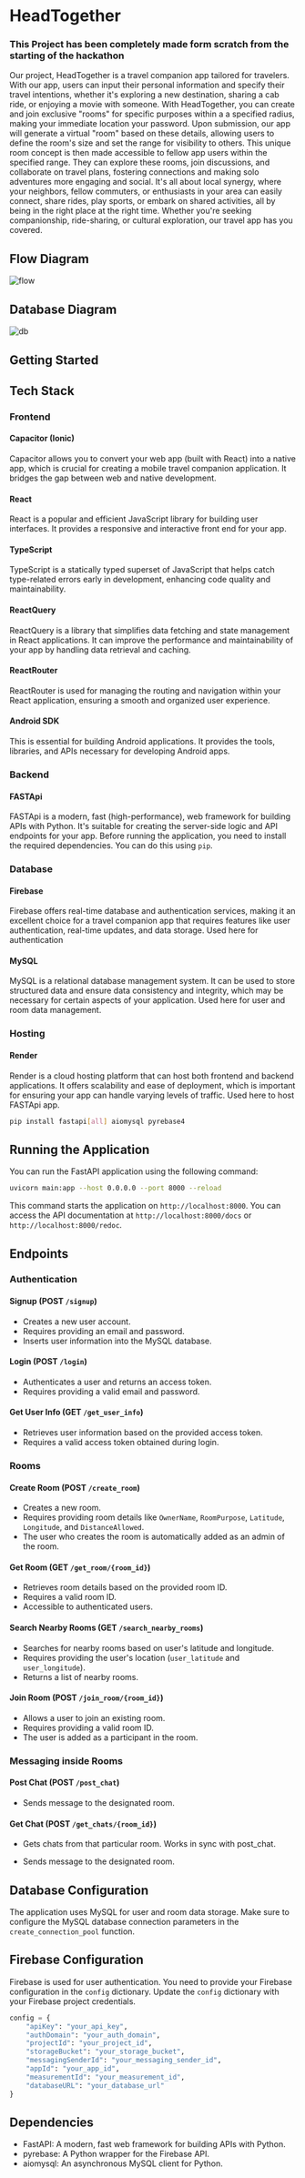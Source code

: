 # HeadTogether
### This Project has been completely made form scratch from the starting of the hackathon
Our project, HeadTogether is a travel companion app tailored for travelers. With our app, users can input their personal information and specify their travel intentions, whether it's exploring a new destination, sharing a cab ride, or enjoying a movie with someone. With HeadTogether, you can create and join exclusive "rooms" for specific purposes within a a specified radius, making your immediate location your password. Upon submission, our app will generate a virtual "room" based on these details, allowing users to define the room's size and set the range for visibility to others. This unique room concept is then made accessible to fellow app users within the specified range. They can explore these rooms, join discussions, and collaborate on travel plans, fostering connections and making solo adventures more engaging and social.  It's all about local synergy, where your neighbors, fellow commuters, or enthusiasts in your area can easily connect, share rides, play sports, or embark on shared activities, all by being in the right place at the right time. Whether you're seeking companionship, ride-sharing, or cultural exploration, our travel app has you covered. 

## Flow Diagram
![flow](images/flow.png)
## Database Diagram
![db](images/db.png)
## Getting Started

## Tech Stack
### Frontend 
#### Capacitor (Ionic)
Capacitor allows you to convert your web app (built with React) into a native app, which is crucial for creating a mobile travel companion application. It bridges the gap between web and native development.

#### React
React is a popular and efficient JavaScript library for building user interfaces. It provides a responsive and interactive front end for your app.

#### TypeScript
TypeScript is a statically typed superset of JavaScript that helps catch type-related errors early in development, enhancing code quality and maintainability.

#### ReactQuery
ReactQuery is a library that simplifies data fetching and state management in React applications. It can improve the performance and maintainability of your app by handling data retrieval and caching.

#### ReactRouter
ReactRouter is used for managing the routing and navigation within your React application, ensuring a smooth and organized user experience.

#### Android SDK
This is essential for building Android applications. It provides the tools, libraries, and APIs necessary for developing Android apps.

### Backend 
#### FASTApi
FASTApi is a modern, fast (high-performance), web framework for building APIs with Python. It's suitable for creating the server-side logic and API endpoints for your app.
Before running the application, you need to install the required dependencies. You can do this using `pip`.

### Database
#### Firebase 
Firebase offers real-time database and authentication services, making it an excellent choice for a travel companion app that requires features like user authentication, real-time updates, and data storage. Used here for authentication

#### MySQL
MySQL is a relational database management system. It can be used to store structured data and ensure data consistency and integrity, which may be necessary for certain aspects of your application. Used here for user and room data management.

### Hosting
#### Render
Render is a cloud hosting platform that can host both frontend and backend applications. It offers scalability and ease of deployment, which is important for ensuring your app can handle varying levels of traffic. Used here to host FASTApi app.

```bash
pip install fastapi[all] aiomysql pyrebase4
```

## Running the Application

You can run the FastAPI application using the following command:

```bash
uvicorn main:app --host 0.0.0.0 --port 8000 --reload
```

This command starts the application on `http://localhost:8000`. You can access the API documentation at `http://localhost:8000/docs` or `http://localhost:8000/redoc`.

## Endpoints

### Authentication

#### Signup (POST `/signup`)

- Creates a new user account.
- Requires providing an email and password.
- Inserts user information into the MySQL database.

#### Login (POST `/login`)

- Authenticates a user and returns an access token.
- Requires providing a valid email and password.

#### Get User Info (GET `/get_user_info`)

- Retrieves user information based on the provided access token.
- Requires a valid access token obtained during login.

### Rooms

#### Create Room (POST `/create_room`)

- Creates a new room.
- Requires providing room details like `OwnerName`, `RoomPurpose`, `Latitude`, `Longitude`, and `DistanceAllowed`.
- The user who creates the room is automatically added as an admin of the room.

#### Get Room (GET `/get_room/{room_id}`)

- Retrieves room details based on the provided room ID.
- Requires a valid room ID.
- Accessible to authenticated users.

#### Search Nearby Rooms (GET `/search_nearby_rooms`)

- Searches for nearby rooms based on user's latitude and longitude.
- Requires providing the user's location (`user_latitude` and `user_longitude`).
- Returns a list of nearby rooms.

#### Join Room (POST `/join_room/{room_id}`)

- Allows a user to join an existing room.
- Requires providing a valid room ID.
- The user is added as a participant in the room.

### Messaging inside Rooms
#### Post Chat (POST `/post_chat`)

- Sends message to the designated room.

#### Get Chat (POST `/get_chats/{room_id}`)

- Gets chats from that particular room. Works in sync with post_chat.

- Sends message to the designated room.

## Database Configuration

The application uses MySQL for user and room data storage. Make sure to configure the MySQL database connection parameters in the `create_connection_pool` function.

## Firebase Configuration

Firebase is used for user authentication. You need to provide your Firebase configuration in the `config` dictionary. Update the `config` dictionary with your Firebase project credentials.

```python
config = {
    "apiKey": "your_api_key",
    "authDomain": "your_auth_domain",
    "projectId": "your_project_id",
    "storageBucket": "your_storage_bucket",
    "messagingSenderId": "your_messaging_sender_id",
    "appId": "your_app_id",
    "measurementId": "your_measurement_id",
    "databaseURL": "your_database_url"
}
```

## Dependencies

- FastAPI: A modern, fast web framework for building APIs with Python.
- pyrebase: A Python wrapper for the Firebase API.
- aiomysql: An asynchronous MySQL client for Python.


